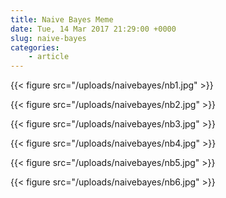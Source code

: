 ```yaml
---
title: Naive Bayes Meme
date: Tue, 14 Mar 2017 21:29:00 +0000
slug: naive-bayes
categories:
    - article
---
```


{{< figure src="/uploads/naivebayes/nb1.jpg" >}}

{{< figure src="/uploads/naivebayes/nb2.jpg" >}}

{{< figure src="/uploads/naivebayes/nb3.jpg" >}}

{{< figure src="/uploads/naivebayes/nb4.jpg" >}}

{{< figure src="/uploads/naivebayes/nb5.jpg" >}}

{{< figure src="/uploads/naivebayes/nb6.jpg" >}}